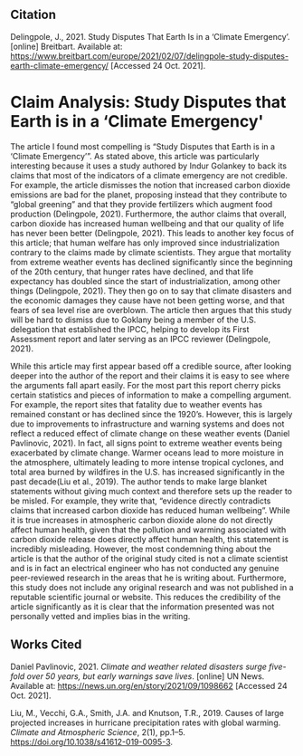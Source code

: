 ## Citation

Delingpole, J., 2021. Study Disputes That Earth Is in a ‘Climate Emergency’. [online] Breitbart. Available at: <https://www.breitbart.com/europe/2021/02/07/delingpole-study-disputes-earth-climate-emergency/> [Accessed 24 Oct. 2021].

# Claim Analysis: Study Disputes that Earth is in a ‘Climate Emergency'

The article I found most compelling is “Study Disputes that Earth is in a ‘Climate Emergency’”. As stated above, this article was particularly interesting because it uses a study authored by Indur Golankey to back its claims that most of the indicators of a climate emergency are not credible. For example, the article dismisses the notion that increased carbon dioxide emissions are bad for the planet, proposing instead that they contribute to “global greening” and that they provide fertilizers which augment food production (Delingpole, 2021). Furthermore, the author claims that overall, carbon dioxide has increased human wellbeing and that our quality of life has never been better (Delingpole, 2021). This leads to another key focus of this article; that human welfare has only improved since industrialization contrary to the claims made by climate scientists. They argue that mortality from extreme weather events has declined significantly since the beginning of the 20th century, that hunger rates have declined, and that life expectancy has doubled since the start of industrialization, among other things (Delingpole, 2021). They then go on to say that climate disasters and the economic damages they cause have not been getting worse, and that fears of sea level rise are overblown. The article then argues that this study will be hard to dismiss due to Goklany being a member of the U.S. delegation that established the IPCC, helping to develop its First Assessment report and later serving as an IPCC reviewer (Delingpole, 2021).

While this article may first appear based off a credible source, after looking deeper into the author of the report and their claims it is easy to see where the arguments fall apart easily. For the most part this report cherry picks certain statistics and pieces of information to make a compelling argument. For example, the report sites that fatality due to weather events has remained constant or has declined since the 1920’s. However, this is largely due to improvements to infrastructure and warning systems and does not reflect a reduced effect of climate change on these weather events (Daniel Pavlinovic, 2021). In fact, all signs point to extreme weather events being exacerbated by climate change. Warmer oceans lead to more moisture in the atmosphere, ultimately leading to more intense tropical cyclones, and total area burned by wildfires in the U.S. has increased significantly in the past decade(Liu et al., 2019). The author tends to make large blanket statements without giving much context and therefore sets up the reader to be misled. For example, they write that, “evidence directly contradicts claims that increased carbon dioxide has reduced human wellbeing”. While it is true increases in atmospheric carbon dioxide alone do not directly affect human health, given that the pollution and warming associated with carbon dioxide release does directly affect human health, this statement is incredibly misleading.  However, the most condemning thing about the article is that the author of the original study cited is not a climate scientist and is in fact an electrical engineer who has not conducted any genuine peer-reviewed research in the areas that he is writing about. Furthermore, this study does not include any original research and was not published in a reputable scientific journal or website. This reduces the credibility of the article significantly as it is clear that the information presented was not personally vetted and implies bias in the writing.

## Works Cited

Daniel Pavlinovic, 2021. *Climate and weather related disasters surge five-fold over 50 years, but early warnings save lives*. [online] UN News. Available at: <https://news.un.org/en/story/2021/09/1098662> [Accessed 24 Oct. 2021].

Liu, M., Vecchi, G.A., Smith, J.A. and Knutson, T.R., 2019. Causes of large projected increases in hurricane precipitation rates with global warming. *Climate and Atmospheric Science*, 2(1), pp.1–5. https://doi.org/10.1038/s41612-019-0095-3.


